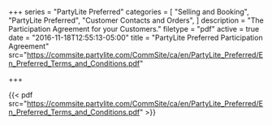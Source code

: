 +++
series = "PartyLite Preferred"
categories = [
  "Selling and Booking",
  "PartyLite Preferred",
  "Customer Contacts and Orders",
]
description = "The Participation Agreement for your Customers."
filetype = "pdf"
active = true
date = "2016-11-18T12:55:13-05:00"
title = "PartyLite Preferred Participation Agreement"
src="https://commsite.partylite.com/CommSite/ca/en/PartyLite_Preferred/En_Preferred_Terms_and_Conditions.pdf"

+++

{{< pdf src="https://commsite.partylite.com/CommSite/ca/en/PartyLite_Preferred/En_Preferred_Terms_and_Conditions.pdf" >}}

